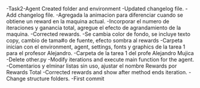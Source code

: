 -Task2-Agent Created folder and environment
-Updated changelog file.
-Add changelog file.
-Agregada la animacion para diferenciar cuando se obtiene un reward en la maquina actual.
-Incorporar el numero de iteraciones y ganancia total, agregue el efecto de agrandamiento de la maquina.
-Corrected rewards.
-Se cambia color de fondo, se incluye texto copy, cambio de tama#o de fuente, efecto sombra al rewards
-Carpeta inician con el environment, agent, settings, fonts y graphics de la tarea 1 para el profesor Alejandro.
-Carpeta de la tarea 1 del profe Alejandro Mujica
-Delete other.py
-Modify iterations and execute main function for the agent.
-Comentarios y elminar listas sin uso, ajustar el nombre Rewards por Rewards Total
-Corrected rewards and show after method ends iteration.
-Change structure folders.
-First commit
